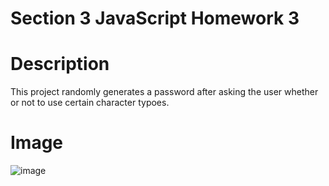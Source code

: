 # Section 3 JavaScript Homework 3
# Description
This project randomly generates a password after asking the user whether or not to use certain character typoes.
# Image
![image](https://user-images.githubusercontent.com/90292267/136675882-6e285ee3-00da-4934-9103-642333bf137c.png)
